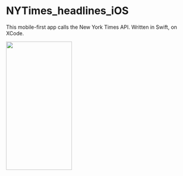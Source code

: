 # NYTimes_headlines_iOS
This mobile-first app calls the New York Times API. Written in Swift, on XCode.  

<img src="https://user-images.githubusercontent.com/47863861/131716149-9c6284c7-c70d-4144-8b8c-b46021bb2209.gif" width="180" height="350"/>
